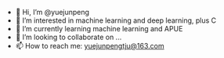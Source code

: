 - 👋 Hi, I’m @yuejunpeng
- 👀 I’m interested in machine learning and deep learning, plus C
- 🌱 I’m currently learning machine learning and APUE
- 💞️ I’m looking to collaborate on ...
- 📫 How to reach me: yuejunpengtju@163.com

<!---
yuejunpeng/yuejunpeng is a ✨ special ✨ repository because its `README.md` (this file) appears on your GitHub profile.
You can click the Preview link to take a look at your changes.
--->
